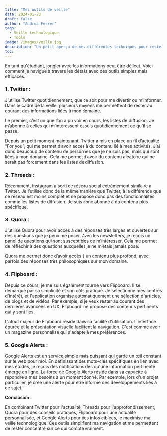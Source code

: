 ```yaml
---
title: "Mes outils de veille"
date: 2024-01-23
draft: false
author: "Andrea Ferrer"
tags:
  - Veille technologique
  - Tools
image: /images/veille.jpg
description: "Un petit aperçu de mes différentes techniques pour rester en veille sur les nouvelles technologies."
toc:
---
```


En tant qu'étudiant, jongler avec les informations peut être délicat. Voici comment je navigue à travers les détails avec des outils simples mais efficaces.

### 1. **Twitter :**

J’utilise Twitter quotidiennement, que ce soit pour me divertir ou m’informer. Dans le cadre de la veille, plusieurs moyens me permettent de rester au courant des informations liées à mon domaine.

Le premier, c’est un que l’on a pu voir en cours, les listes de diffusion. Je m’abonne à celles qui m’intéressent et suis quotidiennement ce qu'il se passe.

Depuis un petit moment maintenant, Twitter a mis en place un fil d’actualité “For you”, qui me permet d’avoir accès à du contenu lié à mes activités. J’ai donc beaucoup de contenu de personnes que je ne suis pas, mais qui sont liées à mon domaine. Cela me permet d’avoir du contenu aléatoire qui ne serait pas forcément dans les listes de diffusion.

### 2. **Threads :**

Récemment, Instagram a sorti ce réseau social extrêmement similaire à Twitter. Je l’utilise donc de la même manière que Twitter, à la différence que ce réseau est moins complet et ne propose donc pas des fonctionnalités comme les listes de diffusion. Je suis donc abonné à du contenu plus spécifique.

### 3. **Quora :**

J’utilise Quora pour avoir accès à des réponses très larges et ouvertes sur des questions que je peux me poser. Avec les newsletters, je reçois un panel de questions qui sont susceptibles de m’intéresser. Cela me permet de réfléchir à des questions auxquelles je ne m’étais jamais posé.

Quora me permet donc d’avoir accès à un contenu plus profond, avec parfois des réponses très philosophiques sur mon domaine.

### 4. **Flipboard :**

Depuis ce cours, je me suis également tourné vers Flipboard. Il se démarque par sa simplicité et son côté pratique. Je sélectionne mes centres d'intérêt, et l'application organise automatiquement une sélection d'articles, de blogs et de vidéos. Par exemple, si je veux rester au courant des dernières avancées en UX, Flipboard me propose des contenus pertinents qui y sont liés.

L'atout majeur de Flipboard réside dans sa facilité d'utilisation. L'interface épurée et la présentation visuelle facilitent la navigation. C'est comme avoir un magazine personnalisé qui s'adapte à mes préférences.

### 5. **Google Alerts :**

Google Alerts est un service simple mais puissant qui garde un œil constant sur le web pour moi. En définissant des mots-clés spécifiques en lien avec mes études, je reçois des notifications dès qu'une information pertinente émerge en ligne. La force de Google Alerts réside dans sa capacité à répondre à mes besoins à un moment donné. Par exemple, lors d'un projet particulier, je crée une alerte pour être informé des développements liés à ce sujet.

**Conclusion :**

En combinant Twitter pour l'actualité, Threads pour l'approfondissement, Quora pour des conseils pratiques, Flipboard pour une actualité personnalisée, et Google Alerts pour des infos ciblées, je maximise ma veille technologique. Ces outils simplifient ma navigation et me permettent de rester concentré sur ce qui compte vraiment.
